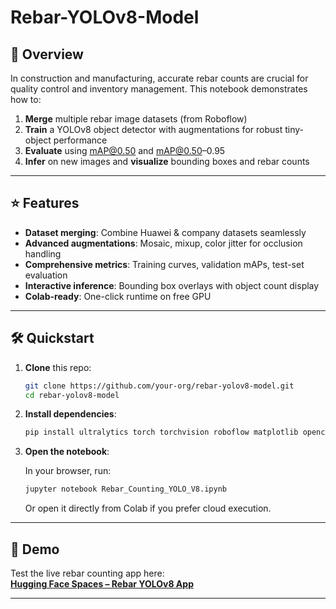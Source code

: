 # Rebar-YOLOv8-Model

## 🎯 Overview

In construction and manufacturing, accurate rebar counts are crucial for quality control and inventory management. This notebook demonstrates how to:

1. **Merge** multiple rebar image datasets (from Roboflow)
2. **Train** a YOLOv8 object detector with augmentations for robust tiny-object performance
3. **Evaluate** using mAP@0.50 and mAP@0.50–0.95
4. **Infer** on new images and **visualize** bounding boxes and rebar counts

---

## ⭐ Features

- **Dataset merging**: Combine Huawei & company datasets seamlessly
- **Advanced augmentations**: Mosaic, mixup, color jitter for occlusion handling
- **Comprehensive metrics**: Training curves, validation mAPs, test-set evaluation
- **Interactive inference**: Bounding box overlays with object count display
- **Colab-ready**: One-click runtime on free GPU

---

## 🛠️ Quickstart

1. **Clone** this repo:

   ```bash
   git clone https://github.com/your-org/rebar-yolov8-model.git
   cd rebar-yolov8-model
   ```

2. **Install dependencies**:

   ```bash
   pip install ultralytics torch torchvision roboflow matplotlib opencv-python
   ```

3. **Open the notebook**:

   In your browser, run:

   ```bash
   jupyter notebook Rebar_Counting_YOLO_V8.ipynb
   ```

   Or open it directly from Colab if you prefer cloud execution.

---

## 🔎 Demo

Test the live rebar counting app here:  
**[Hugging Face Spaces – Rebar YOLOv8 App](https://huggingface.co/spaces/cl0504/rebar-yolov8-app)**

---
